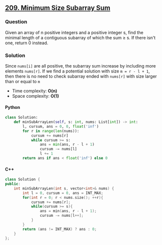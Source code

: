 ## **[209. Minimum Size Subarray Sum](https://leetcode.com/problems/minimum-size-subarray-sum/)**

### Question
Given an array of n positive integers and a positive integer s, find the minimal length of a contiguous subarray of which the sum ≥ s. If there isn't one, return 0 instead.

### Solution
Since `nums[i]` are all positive, the subarray sum increase by including more elements `nums[r]`. If we find a potential solution with size `m = r - l + 1`, then there is no need to check subarray ended with `nums[r]` with size larger than or equal to `m`

- Time complexity: **O(n)**
- Space complexity: **O(1)**

#### Python
```python
class Solution:
    def minSubArrayLen(self, s: int, nums: List[int]) -> int:
        l, cursum, ans = 0, 0, float('inf')
        for r in range(len(nums)):
            cursum += nums[r]
            while cursum >= s:
                ans = min(ans, r - l + 1)
                cursum -= nums[l]
                l += 1
        return ans if ans < float('inf') else 0
```

#### C++
```c++
class Solution {
public:
    int minSubArrayLen(int s, vector<int>& nums) {
        int l = 0, cursum = 0, ans = INT_MAX;
        for(int r = 0; r < nums.size(); ++r){
            cursum += nums[r];
            while(cursum >= s){
                ans = min(ans, r - l + 1);
                cursum -= nums[l++];
            }    
        }
        return (ans != INT_MAX) ? ans : 0;      
    }
};
```
